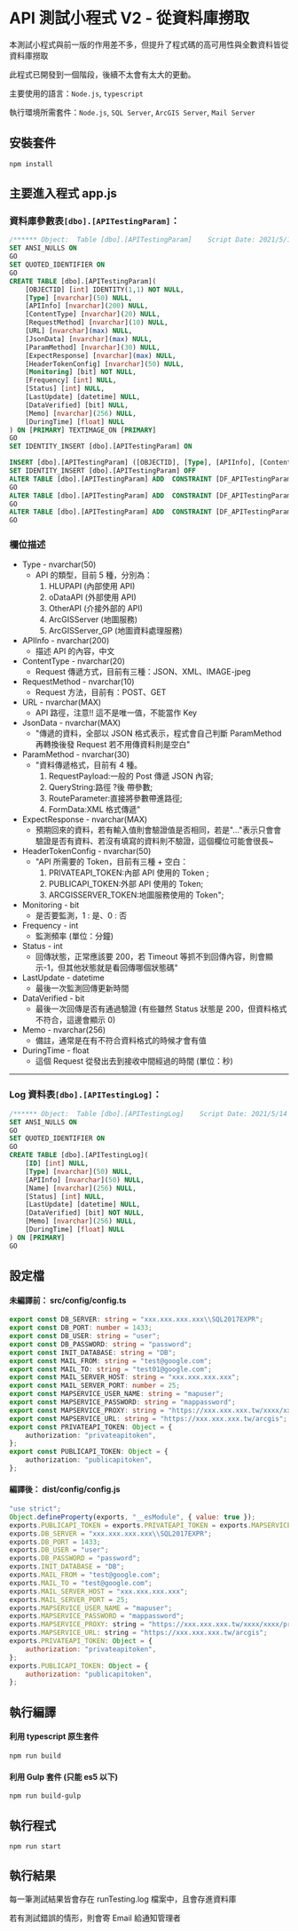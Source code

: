 # API 測試小程式 V2 - 從資料庫撈取

本測試小程式與前一版的作用差不多，但提升了程式碼的高可用性與全數資料皆從資料庫撈取

此程式已開發到一個階段，後續不太會有太大的更動。

主要使用的語言：`Node.js`, `typescript`

執行環境所需套件：`Node.js`, `SQL Server`, `ArcGIS Server`, `Mail Server`

## 安裝套件

```properties
npm install
```

## 主要進入程式 app.js

### 資料庫參數表`[dbo].[APITestingParam]`：

```sql
/****** Object:  Table [dbo].[APITestingParam]    Script Date: 2021/5/14 下午 11:03:55 ******/
SET ANSI_NULLS ON
GO
SET QUOTED_IDENTIFIER ON
GO
CREATE TABLE [dbo].[APITestingParam](
	[OBJECTID] [int] IDENTITY(1,1) NOT NULL,
	[Type] [nvarchar](50) NULL,
	[APIInfo] [nvarchar](200) NULL,
	[ContentType] [nvarchar](20) NULL,
	[RequestMethod] [nvarchar](10) NULL,
	[URL] [nvarchar](max) NULL,
	[JsonData] [nvarchar](max) NULL,
	[ParamMethod] [nvarchar](30) NULL,
	[ExpectResponse] [nvarchar](max) NULL,
	[HeaderTokenConfig] [nvarchar](50) NULL,
	[Monitoring] [bit] NOT NULL,
	[Frequency] [int] NULL,
	[Status] [int] NULL,
	[LastUpdate] [datetime] NULL,
	[DataVerified] [bit] NULL,
	[Memo] [nvarchar](256) NULL,
	[DuringTime] [float] NULL
) ON [PRIMARY] TEXTIMAGE_ON [PRIMARY]
GO
SET IDENTITY_INSERT [dbo].[APITestingParam] ON

INSERT [dbo].[APITestingParam] ([OBJECTID], [Type], [APIInfo], [ContentType], [RequestMethod], [URL], [JsonData], [ParamMethod], [ExpectResponse], [HeaderTokenConfig], [Monitoring], [Frequency], [Status], [LastUpdate], [DataVerified], [Memo], [DuringTime]) VALUES (1, N'HLUPAPI', N'取得土地資料(利用段號)', N'JSON', N'POST', N'https://map.hl.gov.tw/HLUPAPI/api/BasicInfo/getLandsbySecID', N'{"Town":"花蓮市","SecNum":"0017"}', N'RequestPayload', N'', N'PRIVATEAPI_TOKEN', 1, 5, 200, CAST(N'2021-04-26T13:06:58.557' AS DateTime), 1, N'', 0.855)
SET IDENTITY_INSERT [dbo].[APITestingParam] OFF
ALTER TABLE [dbo].[APITestingParam] ADD  CONSTRAINT [DF_APITestingParam_Monitoring]  DEFAULT ((1)) FOR [Monitoring]
GO
ALTER TABLE [dbo].[APITestingParam] ADD  CONSTRAINT [DF_APITestingParam_Frequency]  DEFAULT ((60)) FOR [Frequency]
GO
ALTER TABLE [dbo].[APITestingParam] ADD  CONSTRAINT [DF_APITestingParam_DataVerified]  DEFAULT ((0)) FOR [DataVerified]
GO
```

### 欄位描述

-   Type - nvarchar(50)
    -   API 的類型，目前 5 種，分別為：
        1. HLUPAPI (內部使用 API)
        2. oDataAPI (外部使用 API)
        3. OtherAPI (介接外部的 API)
        4. ArcGISServer (地圖服務)
        5. ArcGISServer_GP (地圖資料處理服務)
-   APIInfo - nvarchar(200)
    -   描述 API 的內容，中文
-   ContentType - nvarchar(20)
    -   Request 傳遞方式，目前有三種：JSON、XML、IMAGE-jpeg
-   RequestMethod - nvarchar(10)
    -   Request 方法，目前有：POST、GET
-   URL - nvarchar(MAX)
    -   API 路徑，注意!! 這不是唯一值，不能當作 Key
-   JsonData - nvarchar(MAX)
    -   "傳遞的資料，全部以 JSON 格式表示，程式會自己判斷 ParamMethod 再轉換後發 Request 若不用傳資料則是空白"
-   ParamMethod - nvarchar(30)
    -   "資料傳遞格式，目前有 4 種。
        1. RequestPayload:一般的 Post 傳遞 JSON 內容;
        2. QueryString:路徑 ?後 帶參數;
        3. RouteParameter:直接將參數帶進路徑;
        4. FormData:XML 格式傳遞"
-   ExpectResponse - nvarchar(MAX)
    -   預期回來的資料，若有輸入值則會驗證值是否相同，若是"..."表示只會會驗證是否有資料、若沒有填寫的資料則不驗證，這個欄位可能會很長~
-   HeaderTokenConfig - nvarchar(50)
    -   "API 所需要的 Token，目前有三種 + 空白：
        1. PRIVATEAPI_TOKEN:內部 API 使用的 Token ;
        2. PUBLICAPI_TOKEN:外部 API 使用的 Token;
        3. ARCGISSERVER_TOKEN:地圖服務使用的 Token";
-   Monitoring - bit
    -   是否要監測，1 : 是、0 : 否
-   Frequency - int
    -   監測頻率 (單位：分鐘)
-   Status - int
    -   回傳狀態，正常應該要 200，若 Timeout 等抓不到回傳內容，則會顯示-1，但其他狀態就是看回傳哪個狀態碼"
-   LastUpdate - datetime
    -   最後一次監測回傳更新時間
-   DataVerified - bit
    -   最後一次回傳是否有通過驗證 (有些雖然 Status 狀態是 200，但資料格式不符合，這邊會顯示 0)
-   Memo - nvarchar(256)
    -   備註，通常是在有不符合資料格式的時候才會有值
-   DuringTime - float
    -   這個 Request 從發出去到接收中間經過的時間 (單位：秒)

---

### Log 資料表`[dbo].[APITestingLog]`：

```sql
/****** Object:  Table [dbo].[APITestingLog]    Script Date: 2021/5/14 下午 11:03:54 ******/
SET ANSI_NULLS ON
GO
SET QUOTED_IDENTIFIER ON
GO
CREATE TABLE [dbo].[APITestingLog](
	[ID] [int] NULL,
	[Type] [nvarchar](50) NULL,
	[APIInfo] [nvarchar](50) NULL,
	[Name] [nvarchar](256) NULL,
	[Status] [int] NULL,
	[LastUpdate] [datetime] NULL,
	[DataVerified] [bit] NOT NULL,
	[Memo] [nvarchar](256) NULL,
	[DuringTime] [float] NULL
) ON [PRIMARY]
GO
```

## 設定檔

#### 未編譯前： src/config/config.ts

```ts
export const DB_SERVER: string = "xxx.xxx.xxx.xxx\\SQL2017EXPR";
export const DB_PORT: number = 1433;
export const DB_USER: string = "user";
export const DB_PASSWORD: string = "password";
export const INIT_DATABASE: string = "DB";
export const MAIL_FROM: string = "test@google.com";
export const MAIL_TO: string = "test01@google.com";
export const MAIL_SERVER_HOST: string = "xxx.xxx.xxx.xxx";
export const MAIL_SERVER_PORT: number = 25;
export const MAPSERVICE_USER_NAME: string = "mapuser";
export const MAPSERVICE_PASSWORD: string = "mappassword";
export const MAPSERVICE_PROXY: string = "https://xxx.xxx.xxx.tw/xxxx/xxxx/proxy.ashx";
export const MAPSERVICE_URL: string = "https://xxx.xxx.xxx.tw/arcgis";
export const PRIVATEAPI_TOKEN: Object = {
    authorization: "privateapitoken",
};
export const PUBLICAPI_TOKEN: Object = {
    authorization: "publicapitoken",
};
```

#### 編譯後： dist/config/config.js

```js
"use strict";
Object.defineProperty(exports, "__esModule", { value: true });
exports.PUBLICAPI_TOKEN = exports.PRIVATEAPI_TOKEN = exports.MAPSERVICE_URL = exports.MAPSERVICE_PROXY = exports.MAPSERVICE_PASSWORD = exports.MAPSERVICE_USER_NAME = exports.MAIL_SERVER_PORT = exports.MAIL_SERVER_HOST = exports.MAIL_TO = exports.MAIL_FROM = exports.INIT_DATABASE = exports.DB_PASSWORD = exports.DB_USER = exports.DB_PORT = exports.DB_SERVER = void 0;
exports.DB_SERVER = "xxx.xxx.xxx.xxx\\SQL2017EXPR";
exports.DB_PORT = 1433;
exports.DB_USER = "user";
exports.DB_PASSWORD = "password";
exports.INIT_DATABASE = "DB";
exports.MAIL_FROM = "test@google.com";
exports.MAIL_TO = "test@google.com";
exports.MAIL_SERVER_HOST = "xxx.xxx.xxx.xxx";
exports.MAIL_SERVER_PORT = 25;
exports.MAPSERVICE_USER_NAME = "mapuser";
exports.MAPSERVICE_PASSWORD = "mappassword";
exports.MAPSERVICE_PROXY: string = "https://xxx.xxx.xxx.tw/xxxx/xxxx/proxy.ashx";
exports.MAPSERVICE_URL: string = "https://xxx.xxx.xxx.tw/arcgis";
exports.PRIVATEAPI_TOKEN: Object = {
    authorization: "privateapitoken",
};
exports.PUBLICAPI_TOKEN: Object = {
    authorization: "publicapitoken",
};
```

## 執行編譯

#### 利用 typescript 原生套件

```properties
npm run build
```

#### 利用 Gulp 套件 (只能 es5 以下)

```properties
npm run build-gulp
```

## 執行程式

```properties
npm run start
```

## 執行結果

每一筆測試結果皆會存在 runTesting.log 檔案中，且會存進資料庫

若有測試錯誤的情形，則會寄 Email 給通知管理者
